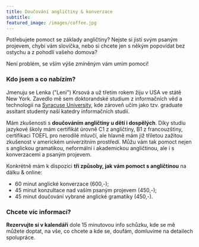 ```yaml
---
title: Doučování angličtiny & konverzace
subtitle: 
featured_image: /images/coffee.jpg
---
```


Potřebujete pomoct se základy angličtiny? Nejste si jistí svým psaným projevem, chybí vám slovíčka, nebo si chcete jen s někým popovídat bez ostychu a z pohodlí vašeho domova?

Není problém, se vším výše zmíněným vám umím pomoci!

### Kdo jsem a co nabízím?
Jmenuju se Lenka ("Leni") Krsová a už třetím rokem žiju v USA ve státě New York. Zavedlo mě sem doktorandské studium z informačních věd a technologií na <a href="https://www.syracuse.edu/">Syracuse University</a>, kde zároveň učím jako tzv. graduate assitant studenty naší katedry informačních studií.

Mám zkušenosti s **doučováním angličtiny u dětí i dospělých**. Díky studiu jazykové školy mám certifikát úrovně C1 z angličtiny, B1 z francouzštiny, certifikaci TOEFL pro nerodilé mluvčí, ale hlavně mám již tříletou zažitou zkušenost v americkém univerzitním prostředí. Můžu vám tak pomoct nejen s anglickou gramatikou, neformální i akademickou angličtinou, ale i s konverzacemi a psaným projevem.

Konkrétně mám k dispozici **tři způsoby, jak vám pomoct s angličtinou** na dálku & online:
+ 60 minut anglické konverzace (600,-);
+ 45 minut konzultace nad vaším psaným projevem (450,-);
+ 45 minut doučování vybrané anglické gramatiky (450,-).

### Chcete víc informací?
**Rezervujte si v kalendáři** dole 15 minutovou info schůzku, kde se mě můžete doptat, na vše, co chcete a kde se, doufám, domluvíme na detailech spolupráce.

<!-- Calendly inline widget begin -->
<div class="calendly-inline-widget" data-url="https://calendly.com/lenikrsova?primary_color=1d3f6e" style="min-width:320px;height:900px;"></div>
<script type="text/javascript" src="https://assets.calendly.com/assets/external/widget.js" async></script>
<!-- Calendly inline widget end -->
